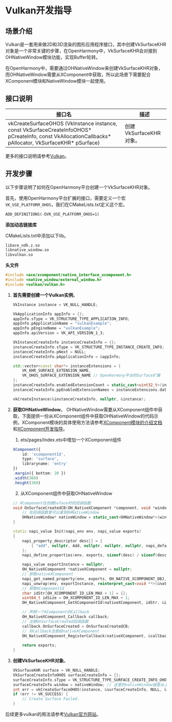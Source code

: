 # Vulkan开发指导

## 场景介绍

Vulkan是一套用来做2D和3D渲染的图形应用程序接口，其中创建VkSurfaceKHR对象是一个非常关键的步骤，在OpenHarmony中，VkSurfaceKHR会对接到OHNativeWindow模块功能，实现Buffer轮转。

在OpenHarmony中，需要通过OHNativeWindow来创建VkSurfaceKHR对象，而OHNativeWindow需要从XComponent中获取，所以此场景下需要配合XComponent模块和NativeWindow模块一起使用。

## 接口说明

| 接口名 | 描述 | 
| -------- | -------- |
| vkCreateSurfaceOHOS (VkInstance instance, const VkSurfaceCreateInfoOHOS\* pCreateInfo, const VkAllocationCallbacks\* pAllocator, VkSurfaceKHR\* pSurface) | 创建VkSurfaceKHR对象。 | 

更多的接口说明请参考[Vulkan](../reference/native-lib/third_party_vulkan/vulkan-symbol.md)。

## 开发步骤

以下步骤说明了如何在OpenHarmony平台创建一个VkSurfaceKHR对象。

首先，使用OpenHarmony平台扩展的接口，需要定义一个宏`VK_USE_PLATFORM_OHOS`，我们在CMakeLists.txt定义这个宏。
```txt
ADD_DEFINITIONS(-DVK_USE_PLATFORM_OHOS=1)
```

**添加动态链接库**

CMakeLists.txt中添加以下lib。
```txt
libace_ndk.z.so
libnative_window.so
libvulkan.so
```

**头文件**
```c++
#include <ace/xcomponent/native_interface_xcomponent.h>
#include <native_window/external_window.h>
#include <vulkan/vulkan.h>
```

1. **首先需要创建一个Vulkan实例**。
    ```c++
    VkInstance instance = VK_NULL_HANDLE;

    VkApplicationInfo appInfo = {};
    appInfo.sType = VK_STRUCTURE_TYPE_APPLICATION_INFO;
    appInfo.pApplicationName = "vulkanExample";
    appInfo.pEngineName = "vulkanExample";
    appInfo.apiVersion = VK_API_VERSION_1_3;
    
    VkInstanceCreateInfo instanceCreateInfo = {};
    instanceCreateInfo.sType = VK_STRUCTURE_TYPE_INSTANCE_CREATE_INFO;
    instanceCreateInfo.pNext = NULL;
    instanceCreateInfo.pApplicationInfo = &appInfo;

    std::vector<const char*> instanceExtensions = {
        VK_KHR_SURFACE_EXTENSION_NAME,
        VK_OHOS_SURFACE_EXTENSION_NAME // OpenHarmony平台的Surface扩展
    };
    instanceCreateInfo.enabledExtensionCount = static_cast<uint32_t>(instanceExtensions.size());
    instanceCreateInfo.ppEnabledExtensionNames = instanceExtensions.data();

    vkCreateInstance(&instanceCreateInfo, nullptr, &instance);
    ```

2. **获取OHNativeWindow**。
    OHNativeWindow需要从XComponent组件中获取，下面提供一份从XComponent组件中获取OHNativeWindow的代码示例，XComponent模块的具体使用方法请参考[XComponent模块的介绍文档](../ui/arkts-common-components-xcomponent.md)和[XComponent开发指导](xcomponent-guidelines.md)。
    1. ets/pages/Index.ets中增加一个XComponent组件
    ```ts
    XComponent({
        id: 'xcomponentId',
        type: 'surface',
        libraryname: 'entry'
    })
    .margin({ bottom: 20 })
    .width(360)
    .height(360)
    ```
    2. 从XComponent组件中获取OHNativeWindow
    ```c++
    // XComponent在创建Suface时的回调函数
    void OnSurfaceCreatedCB(OH_NativeXComponent *component, void *window) {
        // 在回调函数里可以拿到OHNativeWindow
        OHNativeWindow* nativeWindow = static_cast<OHNativeWindow*>(window);
    }

    static napi_value Init(napi_env env, napi_value exports)
    {
        napi_property_descriptor desc[] = {
            { "add", nullptr, Add, nullptr, nullptr, nullptr, napi_default, nullptr }
        };
        napi_define_properties(env, exports, sizeof(desc) / sizeof(desc[0]), desc);

        napi_value exportInstance = nullptr;
        OH_NativeXComponent *nativeXComponent = nullptr;
        // 获取nativeXComponent
        napi_get_named_property(env, exports, OH_NATIVE_XCOMPONENT_OBJ, &exportInstance);
        napi_unwrap(env, exportInstance, reinterpret_cast<void **>(&nativeXComponent));
        // 获取XComponentId
        char idStr[OH_XCOMPONENT_ID_LEN_MAX + 1] = {};
        uint64_t idSize = OH_XCOMPONENT_ID_LEN_MAX + 1;
        OH_NativeXComponent_GetXComponentId(nativeXComponent, idStr, &idSize);

        // 声明一个XComponent的Callback
        OH_NativeXComponent_Callback callback;
        // 注册OnSurfaceCreated回调函数
        callback.OnSurfaceCreated = OnSurfaceCreatedCB;
        // 将callback注册给nativeXComponent
        OH_NativeXComponent_RegisterCallback(nativeXComponent, &callback);
        
        return exports;
    }
    ```

3. **创建VkSurfaceKHR对象**。
    ```c++
    VkSurfaceKHR surface = VK_NULL_HANDLE;
    VkSurfaceCreateInfoOHOS surfaceCreateInfo = {};
    surfaceCreateInfo.sType = VK_STRUCTURE_TYPE_SURFACE_CREATE_INFO_OHOS;
    surfaceCreateInfo.window = nativeWindow; // 这里的nativeWindow就是从上一步骤OnSurfaceCreatedCB回调函数中拿到的
    int err = vkCreateSurfaceOHOS(instance, &surfaceCreateInfo, NULL, &surface);
    if (err != VK_SUCCESS) {
        // Create Surface Failed.
    }
    ```
后续更多vulkan的用法请参考[Vulkan官方网站](https://www.vulkan.org/)。
